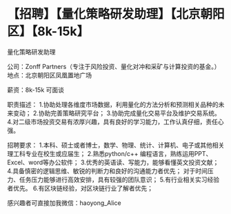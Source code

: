 # 【招聘】【量化策略研发助理】【北京朝阳区】【8k-15k】

量化策略研发助理

公司：Zonff Partners（专注于风险投资、量化对冲和采矿与计算投资的基金。）
地点：北京朝阳区凤凰置地广场 

薪资：8k-15k 可面谈

职责描述：
1.协助处理各维度市场数据，利用量化的方法分析和预测相关品种的未来变动；
2.协助完善策略研究平台；
3.协助完成量化交易平台及维护交易系统。                    
4.对二级市场投资交易有浓厚兴趣，具有良好的学习能力，工作认真仔细，责任心强。       

招聘要求：
1.本科、硕士或者博士，数学、物理、统计、计算机、电子或其他相关理工科专业在校生或应届生；
2.熟悉python/c++ 编程语言，熟练运用PPT、Excel、word等办公软件；
3.优秀的英语读、写能力，能够看懂英文投资文献；
4.具备慎密的逻辑思维、敏锐的判断力和良好的沟通能力者优先； 对于时间压力、任务压力能够进行高效安排，具有较强的团队意识；
5.有行业相关实习经验者优先。
6.有区块链经验，对区块链行业了解者优先；

感兴趣者可直接加我微信：haoyong_Alice